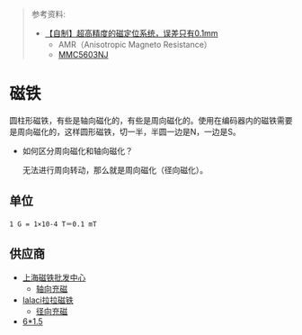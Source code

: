 > 参考资料:
>
> - [【自制】超高精度的磁定位系统，误差只有0.1mm](https://www.bilibili.com/video/BV1Dr421b7VC/?spm_id_from=333.999.0.0&vd_source=b736aa3d7f0fdf47b59ea3021dc810ab)
>   - AMR（Anisotropic Magneto Resistance）
>   - [MMC5603NJ](https://item.szlcsc.com/391847.html)
>

# 磁铁

圆柱形磁铁，有些是轴向磁化的，有些是周向磁化的。使用在编码器内的磁铁需要是周向磁化的，这样圆形磁铁，切一半，半圆一边是N，一边是S。

- 如何区分周向磁化和轴向磁化？

  无法进行周向转动，那么就是周向磁化（径向磁化）。



## 单位

`1 G = 1×10-4 T＝0.1 mT`



## 供应商

- [上海磁铁批发中心](https://item.taobao.com/item.htm?spm=a1z10.5-c.w4002-15813367632.13.363a6319hMstzh&id=548217004909)
  - [轴向充磁](https://item.taobao.com/item.htm?spm=a1z10.5-c.w4002-15813367632.13.363a6319hMstzh&id=548217004909)
- [lalaci拉拉磁铁](https://item.taobao.com/item.htm?spm=a1z10.3-c-s.w4002-6377071317.9.177f55b1xmP82h&id=541322088764)
  - [径向充磁](https://item.taobao.com/item.htm?spm=a1z10.3-c-s.w4002-6377071317.9.177f55b1xmP82h&id=541322088764)
- [6*1.5](https://item.taobao.com/item.htm?_u=l2d3uchq8dac&id=584979410613&skuId=4988045642158&spm=a1z09.2.0.0.3fd82e8dueS12k)

